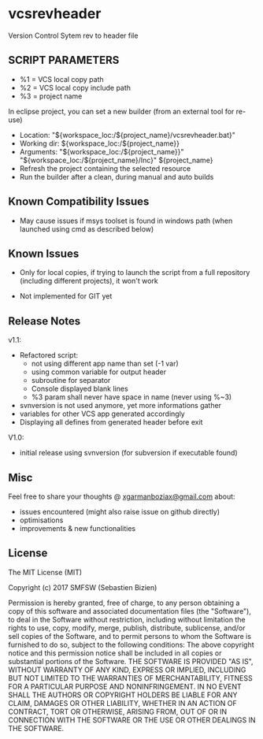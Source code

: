 # vcsrevheader

Version Control Sytem rev to header file

## SCRIPT PARAMETERS

- %1 = VCS local copy path
- %2 = VCS local copy include path
- %3 = project name

In eclipse project, you can set a new builder (from an external tool for re-use)

- Location: "${workspace_loc:/${project_name}/vcsrevheader.bat}"
- Working dir: ${workspace_loc:/${project_name}}
- Arguments: "${workspace_loc:/${project_name}}" "${workspace_loc:/${project_name}/Inc}" ${project_name}
- Refresh the project containing the selected resource
- Run the builder after a clean, during manual and auto builds

## Known Compatibility Issues

- May cause issues if msys toolset is found in windows path (when launched using cmd as described below)

## Known Issues

- Only for local copies, if trying to launch the script from a full repository (including different projects), it won't work

- Not implemented for GIT yet

## Release Notes

v1.1:

- Refactored script:
  - not using different app name than set (-1 var)
  - using common variable for output header
  - subroutine for separator
  - Console displayed blank lines
  - %3 param shall never have space in name (never using %~3)
- svnversion is not used anymore, yet more informations gather
- variables for other VCS app generated accordingly
- Displaying all defines from generated header before exit

V1.0:

- initial release using svnversion (for subversion if executable found)

## Misc

Feel free to share your thoughts @ xgarmanboziax@gmail.com about:

- issues encountered (might also raise issue on github directly)
- optimisations
- improvements & new functionalities

## License

The MIT License (MIT)

Copyright (c) 2017 SMFSW (Sebastien Bizien)

Permission is hereby granted, free of charge, to any person obtaining a copy
of this software and associated documentation files (the "Software"), to deal
in the Software without restriction, including without limitation the rights
to use, copy, modify, merge, publish, distribute, sublicense, and/or sell
copies of the Software, and to permit persons to whom the Software is
furnished to do so, subject to the following conditions:
The above copyright notice and this permission notice shall be included in all
copies or substantial portions of the Software.
THE SOFTWARE IS PROVIDED "AS IS", WITHOUT WARRANTY OF ANY KIND, EXPRESS OR
IMPLIED, INCLUDING BUT NOT LIMITED TO THE WARRANTIES OF MERCHANTABILITY,
FITNESS FOR A PARTICULAR PURPOSE AND NONINFRINGEMENT. IN NO EVENT SHALL THE
AUTHORS OR COPYRIGHT HOLDERS BE LIABLE FOR ANY CLAIM, DAMAGES OR OTHER
LIABILITY, WHETHER IN AN ACTION OF CONTRACT, TORT OR OTHERWISE, ARISING FROM,
OUT OF OR IN CONNECTION WITH THE SOFTWARE OR THE USE OR OTHER DEALINGS IN THE
SOFTWARE.